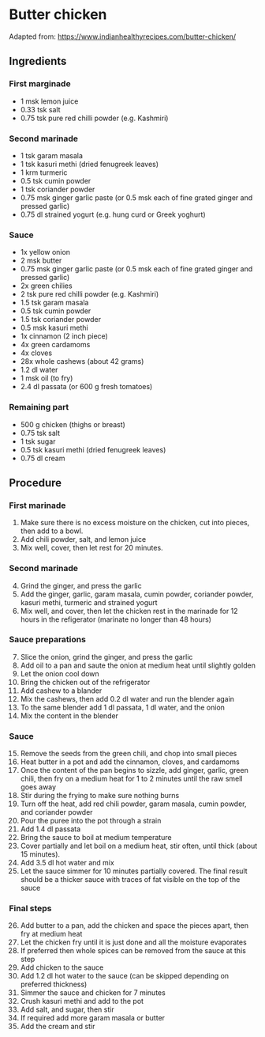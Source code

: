 # Butter chicken
Adapted from: https://www.indianhealthyrecipes.com/butter-chicken/
## Ingredients
### First marginade
- 1 msk lemon juice
- 0.33 tsk salt
- 0.75 tsk pure red chilli powder (e.g. Kashmiri)
### Second marinade
- 1 tsk garam masala
- 1 tsk kasuri methi (dried fenugreek leaves)
- 1 krm turmeric
- 0.5 tsk cumin powder
- 1 tsk coriander powder
- 0.75 msk ginger garlic paste (or 0.5 msk each of fine grated ginger and pressed garlic)
- 0.75 dl strained yogurt (e.g. hung curd or Greek yoghurt)
### Sauce
- 1x yellow onion
- 2 msk butter
- 0.75 msk ginger garlic paste (or 0.5 msk each of fine grated ginger and pressed garlic)
- 2x green chilies
- 2 tsk pure red chilli powder (e.g. Kashmiri)
- 1.5 tsk garam masala
- 0.5 tsk cumin powder
- 1.5 tsk coriander powder
- 0.5 msk kasuri methi
- 1x cinnamon (2 inch piece)
- 4x green cardamoms
- 4x cloves
- 28x whole cashews (about 42 grams)
- 1.2 dl water
- 1 msk oil (to fry)
- 2.4 dl passata (or 600 g fresh tomatoes)
### Remaining part
- 500 g chicken (thighs or breast)
- 0.75 tsk salt
- 1 tsk sugar
- 0.5 tsk kasuri methi (dried fenugreek leaves)
- 0.75 dl cream
## Procedure
### First marinade
1. Make sure there is no excess moisture on the chicken, cut into pieces, then add to a bowl.
2. Add chili powder, salt, and lemon juice
3. Mix well, cover, then let rest for 20 minutes.
### Second marinade
4. Grind the ginger, and press the garlic
5. Add the ginger, garlic, garam masala, cumin powder, coriander powder, kasuri methi, turmeric and strained yogurt
6. Mix well, and cover, then let the chicken rest in the marinade for 12 hours in the refigerator (marinate no longer than 48 hours)
### Sauce preparations
7. Slice the onion, grind the ginger, and press the garlic
8. Add oil to a pan and saute the onion at medium heat until slightly golden
9. Let the onion cool down
10. Bring the chicken out of the refrigerator
11. Add cashew to a blander
12. Mix the cashews, then add 0.2 dl water and run the blender again
13. To the same blender add 1 dl passata, 1 dl water, and the onion
14. Mix the content in the blender
### Sauce
15. Remove the seeds from the green chili, and chop into small pieces
16. Heat butter in a pot and add the cinnamon, cloves, and cardamoms
17. Once the content of the pan begins to sizzle, add ginger, garlic, green chili, then fry on a medium heat for 1 to 2 minutes until the raw smell goes away
18. Stir during the frying to make sure nothing burns
19. Turn off the heat, add red chili powder, garam masala, cumin powder, and coriander powder
20. Pour the puree into the pot through a strain
21. Add 1.4 dl passata
22. Bring the sauce to boil at medium temperature
23. Cover partially and let boil on a medium heat, stir often, until thick (about 15 minutes).
24. Add 3.5 dl hot water and mix
25. Let the sauce simmer for 10 minutes partially covered. The final result should be a thicker sauce with traces of fat visible on the top of the sauce
### Final steps
26. Add butter to a pan, add the chicken and space the pieces apart, then fry at medium heat
27. Let the chicken fry until it is just done and all the moisture evaporates
28. If preferred then whole spices can be removed from the sauce at this step
29. Add chicken to the sauce
30. Add 1.2 dl hot water to the sauce (can be skipped depending on preferred thickness)
31. Simmer the sauce and chicken for 7 minutes
32. Crush kasuri methi and add to the pot
33. Add salt, and sugar, then stir
34. If required add more garam masala or butter
35. Add the cream and stir
